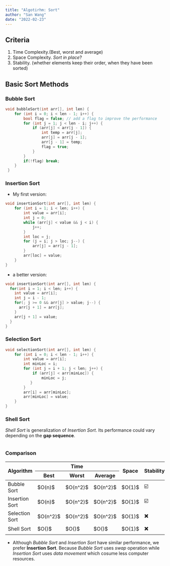 ```yaml
---
title: "Algotirhm: Sort"
author: "San Wang"
date: "2022-02-23"
---
```


## Criteria

1. Time Complexity.(Best, worst and average)
2. Space Complexity. *Sort in place*?
3. Stability. (whether elements keep their order, when they have been sorted)

## Basic Sort Methods

### Bubble Sort

```cpp
void bubbleSort(int arr[], int len) {
    for (int i = 0; i < len - 1; i++) {
        bool flag = false; // add a flag to improve the performance
        for (int j = 1; j < len - i; j++) {
            if (arr[j] < arr[j - 1]) {
                int temp = arr[j];
                arr[j] = arr[j - 1];
                arr[j - 1] = temp;
                flag = true;
            }
        }
        if(!flag) break;
    }
 }
```

### Insertion Sort

- My first version:

```cpp
void insertionSort(int arr[], int len) {
    for (int i = 1; i < len; i++) {
        int value = arr[i];
        int j = 0;
        while (arr[j] < value && j < i) {
            j++;
        }
        int loc = j;
        for (j = i; j > loc; j--) {
            arr[j] = arr[j - 1];
        }
        arr[loc] = value;
    }
}
```

- a better version:

```cpp
void insertionSort(int arr[], int len) {
  for(int i = 1; i < len; i++) {
    int value = arr[i];
    int j = i - 1;
    for(; j >= 0 && arr[j] > value; j--) {
      arr[j + 1] = arr[j];
    }
    arr[j + 1] = value;
  }
}
```

### Selection Sort

```cpp
void selectionSort(int arr[], int len) {
    for (int i = 0; i < len - 1; i++) {
        int value = arr[i];
        int minLoc = i;
        for (int j = i + 1; j < len; j++) {
            if (arr[j] < arr[minLoc]) {
                minLoc = j;
           }
        }
        arr[i] = arr[minLoc];
        arr[minLoc] = value;
    }
}
```

### Shell Sort

*Shell Sort* is generalization of *Insertion Sort*.
Its performance could vary depending on the **gap sequence**.

```cpp
```

### Comparison

<table>
  <thead>
    <tr>
      <th rowspan="2">Algorithm</th>
      <th rowspan="1" colspan="3">Time</th>
      <th rowspan="2">Space</th>
      <th rowspan="2">Stability</th>
    </tr>
    <tr>
      <th>Best</th>
      <th>Worst</th>
      <th>Average</th>
    </tr>
  </thead>
  <tbody>
    <tr>
      <td>Bubble Sort</td>
      <td>$O(n)$</td>
      <td>$O(n^2)$</td>
      <td>$O(n^2)$</td>
      <td>$O(1)$</td>
      <td>☑️</td>
    </tr>
    <tr>
      <td>Insertion Sort</td>
      <td>$O(n)$</td>
      <td>$O(n^2)$</td>
      <td>$O(n^2)$</td>
      <td>$O(1)$</td>
      <td>☑️</td>
    </tr>
    <tr>
      <td>Selection Sort</td>
      <td>$O(n^2)$</td>
      <td>$O(n^2)$</td>
      <td>$O(n^2)$</td>
      <td>$O(1)$</td>
      <td>✖️</td>
    </tr>
    <tr>
      <td>Shell Sort</td>
      <td>$O()$</td>
      <td>$O()$</td>
      <td>$O()$</td>
      <td>$O(1)$</td>
      <td>✖️</td>
    </tr>
  </tbody>
</table>

- Although *Bubble Sort* and *Insertion Sort* have similar performance, we prefer **Insertion Sort**. Because *Bubble Sort* uses *swap* operation while *Insertion Sort* uses *data movement* which cosume less computer resources.
